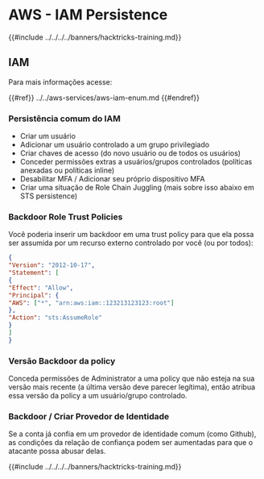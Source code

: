 # AWS - IAM Persistence

{{#include ../../../../banners/hacktricks-training.md}}

## IAM

Para mais informações acesse:

{{#ref}}
../../aws-services/aws-iam-enum.md
{{#endref}}

### Persistência comum do IAM

- Criar um usuário
- Adicionar um usuário controlado a um grupo privilegiado
- Criar chaves de acesso (do novo usuário ou de todos os usuários)
- Conceder permissões extras a usuários/grupos controlados (políticas anexadas ou políticas inline)
- Desabilitar MFA / Adicionar seu próprio dispositivo MFA
- Criar uma situação de Role Chain Juggling (mais sobre isso abaixo em STS persistence)

### Backdoor Role Trust Policies

Você poderia inserir um backdoor em uma trust policy para que ela possa ser assumida por um recurso externo controlado por você (ou por todos):
```json
{
"Version": "2012-10-17",
"Statement": [
{
"Effect": "Allow",
"Principal": {
"AWS": ["*", "arn:aws:iam::123213123123:root"]
},
"Action": "sts:AssumeRole"
}
]
}
```
### Versão Backdoor da policy

Conceda permissões de Administrator a uma policy que não esteja na sua versão mais recente (a última versão deve parecer legítima), então atribua essa versão da policy a um usuário/grupo controlado.

### Backdoor / Criar Provedor de Identidade

Se a conta já confia em um provedor de identidade comum (como Github), as condições da relação de confiança podem ser aumentadas para que o atacante possa abusar delas.

{{#include ../../../../banners/hacktricks-training.md}}
